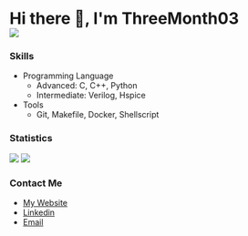 Hi there 👋, I'm ThreeMonth03    
![](https://komarev.com/ghpvc/?username=ThreeMonth03)
===============

### Skills
* Programming Language
  * Advanced: C, C++, Python
  * Intermediate: Verilog, Hspice
* Tools
  * Git, Makefile, Docker, Shellscript

### Statistics

<img src="https://github-readme-stats.vercel.app/api?username=ThreeMonth03&show_icons=true&theme=graywhite&count_private=true&cache_seconds=1800" />

<img src="https://github-readme-stats.vercel.app/api/top-langs/?username=ThreeMonth03&theme=graywhite&count_private=true&langs_count=20&layout=compact&cache_seconds=1800" />

### Contact Me
* [My Website](https://www.threemonth03.com/)
* [Linkedin](https://www.linkedin.com/in/chun-shih-chang-8a1410295)
* [Email](austin20463@gmail.com)
